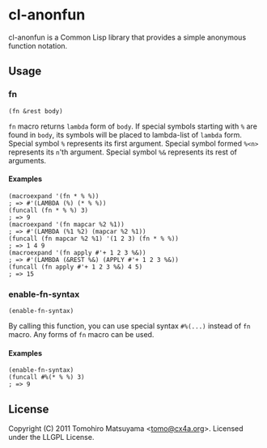 cl-anonfun
==========

cl-anonfun is a Common Lisp library that provides a simple anonymous function notation.

Usage
-----

### fn

    (fn &rest body)

`fn` macro returns `lambda` form of `body`. If special symbols starting with `%` are found in `body`, its symbols will be placed to lambda-list of `lambda` form. Special symbol `%` represents its first argument. Special symbol formed `%<n>` represents its `n`'th argument. Special symbol `%&` represents its rest of arguments.

#### Examples

    (macroexpand '(fn * % %))
    ; => #'(LAMBDA (%) (* % %))
    (funcall (fn * % %) 3)
    ; => 9
    (macroexpand '(fn mapcar %2 %1))
    ; => #'(LAMBDA (%1 %2) (mapcar %2 %1))
    (funcall (fn mapcar %2 %1) '(1 2 3) (fn * % %))
    ; => 1 4 9
    (macroexpand '(fn apply #'+ 1 2 3 %&))
    ; => #'(LAMBDA (&REST %&) (APPLY #'+ 1 2 3 %&))
    (funcall (fn apply #'+ 1 2 3 %&) 4 5)
    ; => 15

### enable-fn-syntax

    (enable-fn-syntax)

By calling this function, you can use special syntax `#%(...)` instead of `fn` macro. Any forms of `fn` macro can be used.

#### Examples

    (enable-fn-syntax)
    (funcall #%(* % %) 3)
    ; => 9

License
-------

Copyright (C) 2011  Tomohiro Matsuyama <<tomo@cx4a.org>>.
Licensed under the LLGPL License.
